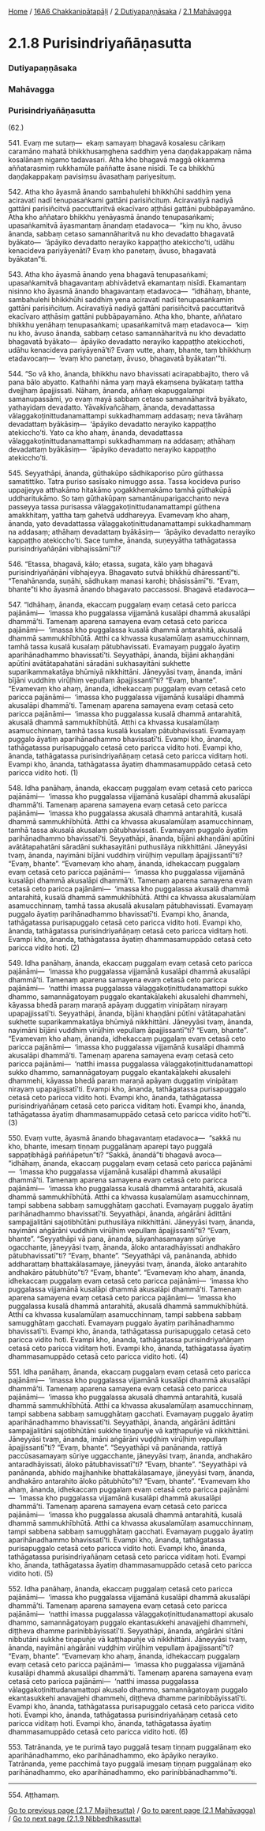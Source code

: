 
[Home](/) / [16A6 Chakkanipātapāḷi](../../../16A6.md) / [2 Dutiyapaṇṇāsaka](../../2.md) / [2.1 Mahāvagga](../2.1.md)

# 2.1.8 Purisindriyañāṇasutta

### Dutiyapaṇṇāsaka

### Mahāvagga

### Purisindriyañāṇasutta

(62.)

541\. Evaṃ me sutaṃ—  ekaṃ samayaṃ bhagavā kosalesu cārikaṃ caramāno mahatā bhikkhusaṃghena saddhiṃ yena daṇḍakappakaṃ nāma kosalānaṃ nigamo tadavasari. Atha kho bhagavā maggā okkamma aññatarasmiṃ rukkhamūle paññatte āsane nisīdi. Te ca bhikkhū daṇḍakappakaṃ pavisiṃsu āvasathaṃ pariyesituṃ.

542\. Atha kho āyasmā ānando sambahulehi bhikkhūhi saddhiṃ yena aciravatī nadī tenupasaṅkami gattāni parisiñcituṃ. Aciravatiyā nadiyā gattāni parisiñcitvā paccuttaritvā ekacīvaro aṭṭhāsi gattāni pubbāpayamāno. Atha kho aññataro bhikkhu yenāyasmā ānando tenupasaṅkami; upasaṅkamitvā āyasmantaṃ ānandaṃ etadavoca—  “kiṃ nu kho, āvuso ānanda, sabbaṃ cetaso samannāharitvā nu kho devadatto bhagavatā byākato—  ‘āpāyiko devadatto nerayiko kappaṭṭho atekiccho’ti, udāhu kenacideva pariyāyenāti? Evaṃ kho panetaṃ, āvuso, bhagavatā byākatan”ti.

543\. Atha kho āyasmā ānando yena bhagavā tenupasaṅkami; upasaṅkamitvā bhagavantaṃ abhivādetvā ekamantaṃ nisīdi. Ekamantaṃ nisinno kho āyasmā ānando bhagavantaṃ etadavoca—  “idhāhaṃ, bhante, sambahulehi bhikkhūhi saddhiṃ yena aciravatī nadī tenupasaṅkamiṃ gattāni parisiñcituṃ. Aciravatiyā nadiyā gattāni parisiñcitvā paccuttaritvā ekacīvaro aṭṭhāsiṃ gattāni pubbāpayamāno. Atha kho, bhante, aññataro bhikkhu yenāhaṃ tenupasaṅkami; upasaṅkamitvā maṃ etadavoca—  ‘kiṃ nu kho, āvuso ānanda, sabbaṃ cetaso samannāharitvā nu kho devadatto bhagavatā byākato—  āpāyiko devadatto nerayiko kappaṭṭho atekicchoti, udāhu kenacideva pariyāyenā’ti? Evaṃ vutte, ahaṃ, bhante, taṃ bhikkhuṃ etadavocaṃ—  ‘evaṃ kho panetaṃ, āvuso, bhagavatā byākatan’”ti.

544\. “So vā kho, ānanda, bhikkhu navo bhavissati acirapabbajito, thero vā pana bālo abyatto. Kathañhi nāma yaṃ mayā ekaṃsena byākataṃ tattha dvejjhaṃ āpajjissati. Nāhaṃ, ānanda, aññaṃ ekapuggalampi samanupassāmi, yo evaṃ mayā sabbaṃ cetaso samannāharitvā byākato, yathayidaṃ devadatto. Yāvakīvañcāhaṃ, ānanda, devadattassa vālaggakoṭinittudanamattampi sukkadhammaṃ addasaṃ; neva tāvāhaṃ devadattaṃ byākāsiṃ—  ‘āpāyiko devadatto nerayiko kappaṭṭho atekiccho’ti. Yato ca kho ahaṃ, ānanda, devadattassa vālaggakoṭinittudanamattampi sukkadhammaṃ na addasaṃ; athāhaṃ devadattaṃ byākāsiṃ—  ‘āpāyiko devadatto nerayiko kappaṭṭho atekiccho’ti.

545\. Seyyathāpi, ānanda, gūthakūpo sādhikaporiso pūro gūthassa samatittiko. Tatra puriso sasīsako nimuggo assa. Tassa kocideva puriso uppajjeyya atthakāmo hitakāmo yogakkhemakāmo tamhā gūthakūpā uddharitukāmo. So taṃ gūthakūpaṃ samantānuparigacchanto neva passeyya tassa purisassa vālaggakoṭinittudanamattampi gūthena amakkhitaṃ, yattha taṃ gahetvā uddhareyya. Evamevaṃ kho ahaṃ, ānanda, yato devadattassa vālaggakoṭinittudanamattampi sukkadhammaṃ na addasaṃ; athāhaṃ devadattaṃ byākāsiṃ—  ‘āpāyiko devadatto nerayiko kappaṭṭho atekiccho’ti. Sace tumhe, ānanda, suṇeyyātha tathāgatassa purisindriyañāṇāni vibhajissāmī”ti?

546\. “Etassa, bhagavā, kālo; etassa, sugata, kālo yaṃ bhagavā purisindriyañāṇāni vibhajeyya. Bhagavato sutvā bhikkhū dhāressantī”ti. “Tenahānanda, suṇāhi, sādhukaṃ manasi karohi; bhāsissāmī”ti. “Evaṃ, bhante”ti kho āyasmā ānando bhagavato paccassosi. Bhagavā etadavoca—

547\. “Idhāhaṃ, ānanda, ekaccaṃ puggalaṃ evaṃ cetasā ceto paricca pajānāmi—  ‘imassa kho puggalassa vijjamānā kusalāpi dhammā akusalāpi dhammā’ti. Tamenaṃ aparena samayena evaṃ cetasā ceto paricca pajānāmi—  ‘imassa kho puggalassa kusalā dhammā antarahitā, akusalā dhammā sammukhībhūtā. Atthi ca khvassa kusalamūlaṃ asamucchinnaṃ, tamhā tassa kusalā kusalaṃ pātubhavissati. Evamayaṃ puggalo āyatiṃ aparihānadhammo bhavissatī’ti. Seyyathāpi, ānanda, bījāni akhaṇḍāni apūtīni avātātapahatāni sāradāni sukhasayitāni sukhette suparikammakatāya bhūmiyā nikkhittāni. Jāneyyāsi tvaṃ, ānanda, imāni bījāni vuddhiṃ virūḷhiṃ vepullaṃ āpajjissantī”ti? “Evaṃ, bhante”. “Evamevaṃ kho ahaṃ, ānanda, idhekaccaṃ puggalaṃ evaṃ cetasā ceto paricca pajānāmi—  ‘imassa kho puggalassa vijjamānā kusalāpi dhammā akusalāpi dhammā’ti. Tamenaṃ aparena samayena evaṃ cetasā ceto paricca pajānāmi—  ‘imassa kho puggalassa kusalā dhammā antarahitā, akusalā dhammā sammukhībhūtā. Atthi ca khvassa kusalamūlaṃ asamucchinnaṃ, tamhā tassa kusalā kusalaṃ pātubhavissati. Evamayaṃ puggalo āyatiṃ aparihānadhammo bhavissatī’ti. Evampi kho, ānanda, tathāgatassa purisapuggalo cetasā ceto paricca vidito hoti. Evampi kho, ānanda, tathāgatassa purisindriyañāṇaṃ cetasā ceto paricca viditaṃ hoti. Evampi kho, ānanda, tathāgatassa āyatiṃ dhammasamuppādo cetasā ceto paricca vidito hoti. (1)

548\. Idha panāhaṃ, ānanda, ekaccaṃ puggalaṃ evaṃ cetasā ceto paricca pajānāmi—  ‘imassa kho puggalassa vijjamānā kusalāpi dhammā akusalāpi dhammā’ti. Tamenaṃ aparena samayena evaṃ cetasā ceto paricca pajānāmi—  ‘imassa kho puggalassa akusalā dhammā antarahitā, kusalā dhammā sammukhībhūtā. Atthi ca khvassa akusalamūlaṃ asamucchinnaṃ, tamhā tassa akusalā akusalaṃ pātubhavissati. Evamayaṃ puggalo āyatiṃ parihānadhammo bhavissatī’ti. Seyyathāpi, ānanda, bījāni akhaṇḍāni apūtīni avātātapahatāni sāradāni sukhasayitāni puthusilāya nikkhittāni. Jāneyyāsi tvaṃ, ānanda, nayimāni bījāni vuddhiṃ virūḷhiṃ vepullaṃ āpajjissantī”ti? “Evaṃ, bhante”. “Evamevaṃ kho ahaṃ, ānanda, idhekaccaṃ puggalaṃ evaṃ cetasā ceto paricca pajānāmi—  ‘imassa kho puggalassa vijjamānā kusalāpi dhammā akusalāpi dhammā’ti. Tamenaṃ aparena samayena evaṃ cetasā ceto paricca pajānāmi—  ‘imassa kho puggalassa akusalā dhammā antarahitā, kusalā dhammā sammukhībhūtā. Atthi ca khvassa akusalamūlaṃ asamucchinnaṃ, tamhā tassa akusalā akusalaṃ pātubhavissati. Evamayaṃ puggalo āyatiṃ parihānadhammo bhavissatī’ti. Evampi kho, ānanda, tathāgatassa purisapuggalo cetasā ceto paricca vidito hoti. Evampi kho, ānanda, tathāgatassa purisindriyañāṇaṃ cetasā ceto paricca viditaṃ hoti. Evampi kho, ānanda, tathāgatassa āyatiṃ dhammasamuppādo cetasā ceto paricca vidito hoti. (2)

549\. Idha panāhaṃ, ānanda, ekaccaṃ puggalaṃ evaṃ cetasā ceto paricca pajānāmi—  ‘imassa kho puggalassa vijjamānā kusalāpi dhammā akusalāpi dhammā’ti. Tamenaṃ aparena samayena evaṃ cetasā ceto paricca pajānāmi—  ‘natthi imassa puggalassa vālaggakoṭinittudanamattopi sukko dhammo, samannāgatoyaṃ puggalo ekantakāḷakehi akusalehi dhammehi, kāyassa bhedā paraṃ maraṇā apāyaṃ duggatiṃ vinipātaṃ nirayaṃ upapajjissatī’ti. Seyyathāpi, ānanda, bījāni khaṇḍāni pūtīni vātātapahatāni sukhette suparikammakatāya bhūmiyā nikkhittāni. Jāneyyāsi tvaṃ, ānanda, nayimāni bījāni vuddhiṃ virūḷhiṃ vepullaṃ āpajjissantī”ti? “Evaṃ, bhante”. “Evamevaṃ kho ahaṃ, ānanda, idhekaccaṃ puggalaṃ evaṃ cetasā ceto paricca pajānāmi—  ‘imassa kho puggalassa vijjamānā kusalāpi dhammā akusalāpi dhammā’ti. Tamenaṃ aparena samayena evaṃ cetasā ceto paricca pajānāmi—  ‘natthi imassa puggalassa vālaggakoṭinittudanamattopi sukko dhammo, samannāgatoyaṃ puggalo ekantakāḷakehi akusalehi dhammehi, kāyassa bhedā paraṃ maraṇā apāyaṃ duggatiṃ vinipātaṃ nirayaṃ upapajjissatī’ti. Evampi kho, ānanda, tathāgatassa purisapuggalo cetasā ceto paricca vidito hoti. Evampi kho, ānanda, tathāgatassa purisindriyañāṇaṃ cetasā ceto paricca viditaṃ hoti. Evampi kho, ānanda, tathāgatassa āyatiṃ dhammasamuppādo cetasā ceto paricca vidito hotī”ti. (3)

550\. Evaṃ vutte, āyasmā ānando bhagavantaṃ etadavoca—  “sakkā nu kho, bhante, imesaṃ tiṇṇaṃ puggalānaṃ aparepi tayo puggalā sappaṭibhāgā paññāpetun”ti? “Sakkā, ānandā”ti bhagavā avoca—  “idhāhaṃ, ānanda, ekaccaṃ puggalaṃ evaṃ cetasā ceto paricca pajānāmi—  ‘imassa kho puggalassa vijjamānā kusalāpi dhammā akusalāpi dhammā’ti. Tamenaṃ aparena samayena evaṃ cetasā ceto paricca pajānāmi—  ‘imassa kho puggalassa kusalā dhammā antarahitā, akusalā dhammā sammukhībhūtā. Atthi ca khvassa kusalamūlaṃ asamucchinnaṃ, tampi sabbena sabbaṃ samugghātaṃ gacchati. Evamayaṃ puggalo āyatiṃ parihānadhammo bhavissatī’ti. Seyyathāpi, ānanda, aṅgārāni ādittāni sampajjalitāni sajotibhūtāni puthusilāya nikkhittāni. Jāneyyāsi tvaṃ, ānanda, nayimāni aṅgārāni vuddhiṃ virūḷhiṃ vepullaṃ āpajjissantī”ti? “Evaṃ, bhante”. “Seyyathāpi vā pana, ānanda, sāyanhasamayaṃ sūriye ogacchante, jāneyyāsi tvaṃ, ānanda, āloko antaradhāyissati andhakāro pātubhavissatī”ti? “Evaṃ, bhante”. “Seyyathāpi vā, panānanda, abhido addharattaṃ bhattakālasamaye, jāneyyāsi tvaṃ, ānanda, āloko antarahito andhakāro pātubhūto”ti? “Evaṃ, bhante”. “Evamevaṃ kho ahaṃ, ānanda, idhekaccaṃ puggalaṃ evaṃ cetasā ceto paricca pajānāmi—  ‘imassa kho puggalassa vijjamānā kusalāpi dhammā akusalāpi dhammā’ti. Tamenaṃ aparena samayena evaṃ cetasā ceto paricca pajānāmi—  ‘imassa kho puggalassa kusalā dhammā antarahitā, akusalā dhammā sammukhībhūtā. Atthi ca khvassa kusalamūlaṃ asamucchinnaṃ, tampi sabbena sabbaṃ samugghātaṃ gacchati. Evamayaṃ puggalo āyatiṃ parihānadhammo bhavissatī’ti. Evampi kho, ānanda, tathāgatassa purisapuggalo cetasā ceto paricca vidito hoti. Evampi kho, ānanda, tathāgatassa purisindriyañāṇaṃ cetasā ceto paricca viditaṃ hoti. Evampi kho, ānanda, tathāgatassa āyatiṃ dhammasamuppādo cetasā ceto paricca vidito hoti. (4)

551\. Idha panāhaṃ, ānanda, ekaccaṃ puggalaṃ evaṃ cetasā ceto paricca pajānāmi—  ‘imassa kho puggalassa vijjamānā kusalāpi dhammā akusalāpi dhammā’ti. Tamenaṃ aparena samayena evaṃ cetasā ceto paricca pajānāmi—  ‘imassa kho puggalassa akusalā dhammā antarahitā, kusalā dhammā sammukhībhūtā. Atthi ca khvassa akusalamūlaṃ asamucchinnaṃ, tampi sabbena sabbaṃ samugghātaṃ gacchati. Evamayaṃ puggalo āyatiṃ aparihānadhammo bhavissatī’ti. Seyyathāpi, ānanda, aṅgārāni ādittāni sampajjalitāni sajotibhūtāni sukkhe tiṇapuñje vā kaṭṭhapuñje vā nikkhittāni. Jāneyyāsi tvaṃ, ānanda, imāni aṅgārāni vuḍḍhiṃ virūḷhiṃ vepullaṃ āpajjissantī”ti? “Evaṃ, bhante”. “Seyyathāpi vā panānanda, rattiyā paccūsasamayaṃ sūriye uggacchante, jāneyyāsi tvaṃ, ānanda, andhakāro antaradhāyissati, āloko pātubhavissatī”ti? “Evaṃ, bhante”. “Seyyathāpi vā panānanda, abhido majjhanhike bhattakālasamaye, jāneyyāsi tvaṃ, ānanda, andhakāro antarahito āloko pātubhūto”ti? “Evaṃ, bhante”. “Evamevaṃ kho ahaṃ, ānanda, idhekaccaṃ puggalaṃ evaṃ cetasā ceto paricca pajānāmi—  ‘imassa kho puggalassa vijjamānā kusalāpi dhammā akusalāpi dhammā’ti. Tamenaṃ aparena samayena evaṃ cetasā ceto paricca pajānāmi—  ‘imassa kho puggalassa akusalā dhammā antarahitā, kusalā dhammā sammukhībhūtā. Atthi ca khvassa akusalamūlaṃ asamucchinnaṃ, tampi sabbena sabbaṃ samugghātaṃ gacchati. Evamayaṃ puggalo āyatiṃ aparihānadhammo bhavissatī’ti. Evampi kho, ānanda, tathāgatassa purisapuggalo cetasā ceto paricca vidito hoti. Evampi kho, ānanda, tathāgatassa purisindriyañāṇaṃ cetasā ceto paricca viditaṃ hoti. Evampi kho, ānanda, tathāgatassa āyatiṃ dhammasamuppādo cetasā ceto paricca vidito hoti. (5)

552\. Idha panāhaṃ, ānanda, ekaccaṃ puggalaṃ cetasā ceto paricca pajānāmi—  ‘imassa kho puggalassa vijjamānā kusalāpi dhammā akusalāpi dhammā’ti. Tamenaṃ aparena samayena evaṃ cetasā ceto paricca pajānāmi—  ‘natthi imassa puggalassa vālaggakoṭinittudanamattopi akusalo dhammo, samannāgatoyaṃ puggalo ekantasukkehi anavajjehi dhammehi, diṭṭheva dhamme parinibbāyissatī’ti. Seyyathāpi, ānanda, aṅgārāni sītāni nibbutāni sukkhe tiṇapuñje vā kaṭṭhapuñje vā nikkhittāni. Jāneyyāsi tvaṃ, ānanda, nayimāni aṅgārāni vuḍḍhiṃ virūḷhiṃ vepullaṃ āpajjissantī”ti? “Evaṃ, bhante”. “Evamevaṃ kho ahaṃ, ānanda, idhekaccaṃ puggalaṃ evaṃ cetasā ceto paricca pajānāmi—  ‘imassa kho puggalassa vijjamānā kusalāpi dhammā akusalāpi dhammā’ti. Tamenaṃ aparena samayena evaṃ cetasā ceto paricca pajānāmi—  ‘natthi imassa puggalassa vālaggakoṭinittudanamattopi akusalo dhammo, samannāgatoyaṃ puggalo ekantasukkehi anavajjehi dhammehi, diṭṭheva dhamme parinibbāyissatī’ti. Evampi kho, ānanda, tathāgatassa purisapuggalo cetasā ceto paricca vidito hoti. Evampi kho, ānanda, tathāgatassa purisindriyañāṇaṃ cetasā ceto paricca viditaṃ hoti. Evampi kho, ānanda, tathāgatassa āyatiṃ dhammasamuppādo cetasā ceto paricca vidito hoti. (6)

553\. Tatrānanda, ye te purimā tayo puggalā tesaṃ tiṇṇaṃ puggalānaṃ eko aparihānadhammo, eko parihānadhammo, eko āpāyiko nerayiko. Tatrānanda, yeme pacchimā tayo puggalā imesaṃ tiṇṇaṃ puggalānaṃ eko parihānadhammo, eko aparihānadhammo, eko parinibbānadhammo”ti.

---

554\. Aṭṭhamaṃ.



[Go to previous page (2.1.7 Majjhesutta)](2.1.7.md) / [Go to parent page (2.1 Mahāvagga)](../2.1.md) / [Go to next page (2.1.9 Nibbedhikasutta)](2.1.9.md)


